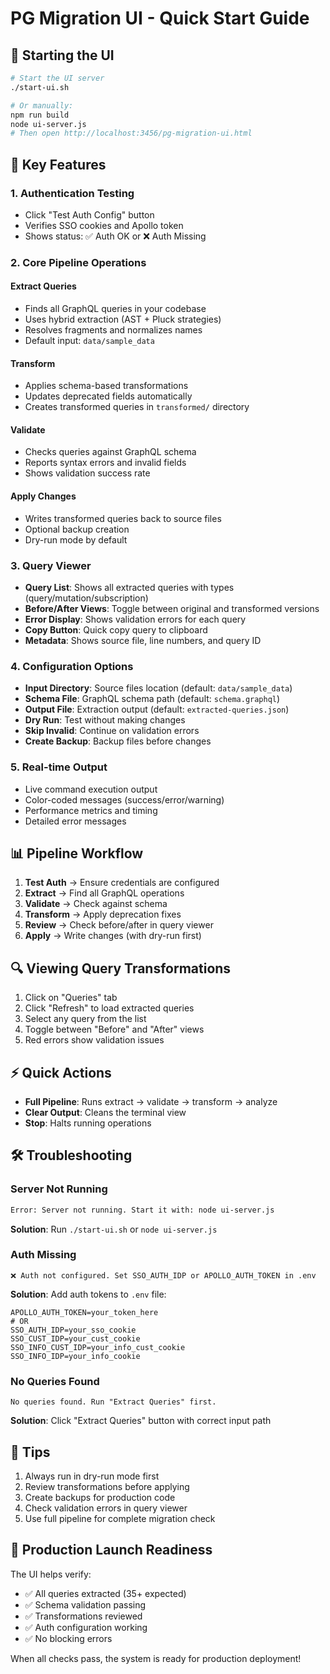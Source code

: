 # PG Migration UI - Quick Start Guide

## 🚀 Starting the UI

```bash
# Start the UI server
./start-ui.sh

# Or manually:
npm run build
node ui-server.js
# Then open http://localhost:3456/pg-migration-ui.html
```

## 🎯 Key Features

### 1. **Authentication Testing**

- Click "Test Auth Config" button
- Verifies SSO cookies and Apollo token
- Shows status: ✅ Auth OK or ❌ Auth Missing

### 2. **Core Pipeline Operations**

#### Extract Queries

- Finds all GraphQL queries in your codebase
- Uses hybrid extraction (AST + Pluck strategies)
- Resolves fragments and normalizes names
- Default input: `data/sample_data`

#### Transform

- Applies schema-based transformations
- Updates deprecated fields automatically
- Creates transformed queries in `transformed/` directory

#### Validate

- Checks queries against GraphQL schema
- Reports syntax errors and invalid fields
- Shows validation success rate

#### Apply Changes

- Writes transformed queries back to source files
- Optional backup creation
- Dry-run mode by default

### 3. **Query Viewer**

- **Query List**: Shows all extracted queries with types (query/mutation/subscription)
- **Before/After Views**: Toggle between original and transformed versions
- **Error Display**: Shows validation errors for each query
- **Copy Button**: Quick copy query to clipboard
- **Metadata**: Shows source file, line numbers, and query ID

### 4. **Configuration Options**

- **Input Directory**: Source files location (default: `data/sample_data`)
- **Schema File**: GraphQL schema path (default: `schema.graphql`)
- **Output File**: Extraction output (default: `extracted-queries.json`)
- **Dry Run**: Test without making changes
- **Skip Invalid**: Continue on validation errors
- **Create Backup**: Backup files before changes

### 5. **Real-time Output**

- Live command execution output
- Color-coded messages (success/error/warning)
- Performance metrics and timing
- Detailed error messages

## 📊 Pipeline Workflow

1. **Test Auth** → Ensure credentials are configured
2. **Extract** → Find all GraphQL operations
3. **Validate** → Check against schema
4. **Transform** → Apply deprecation fixes
5. **Review** → Check before/after in query viewer
6. **Apply** → Write changes (with dry-run first)

## 🔍 Viewing Query Transformations

1. Click on "Queries" tab
2. Click "Refresh" to load extracted queries
3. Select any query from the list
4. Toggle between "Before" and "After" views
5. Red errors show validation issues

## ⚡ Quick Actions

- **Full Pipeline**: Runs extract → validate → transform → analyze
- **Clear Output**: Cleans the terminal view
- **Stop**: Halts running operations

## 🛠️ Troubleshooting

### Server Not Running

```bash
Error: Server not running. Start it with: node ui-server.js
```

**Solution**: Run `./start-ui.sh` or `node ui-server.js`

### Auth Missing

```
❌ Auth not configured. Set SSO_AUTH_IDP or APOLLO_AUTH_TOKEN in .env
```

**Solution**: Add auth tokens to `.env` file:

```env
APOLLO_AUTH_TOKEN=your_token_here
# OR
SSO_AUTH_IDP=your_sso_cookie
SSO_CUST_IDP=your_cust_cookie
SSO_INFO_CUST_IDP=your_info_cust_cookie
SSO_INFO_IDP=your_info_cookie
```

### No Queries Found

```
No queries found. Run "Extract Queries" first.
```

**Solution**: Click "Extract Queries" button with correct input path

## 📌 Tips

1. Always run in dry-run mode first
2. Review transformations before applying
3. Create backups for production code
4. Check validation errors in query viewer
5. Use full pipeline for complete migration check

## 🎯 Production Launch Readiness

The UI helps verify:

- ✅ All queries extracted (35+ expected)
- ✅ Schema validation passing
- ✅ Transformations reviewed
- ✅ Auth configuration working
- ✅ No blocking errors

When all checks pass, the system is ready for production deployment!
